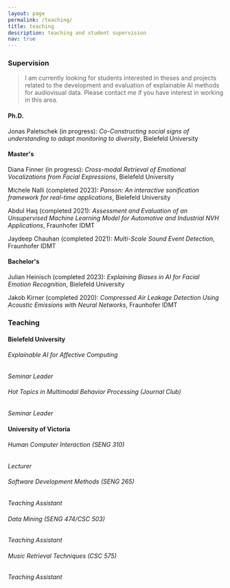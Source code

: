 ```yaml
---
layout: page
permalink: /teaching/
title: teaching
description: teaching and student supervision
nav: true
---
```


### **Supervision**

<blockquote cite="">
<p>
I am currently looking for students interested in theses and projects related to the development and evaluation of explainable AI methods for audiovisual data. Please contact me if you have interest in working in this area. 
</p>
</blockquote>

#### Ph.D.

Jonas Paletschek (in progress): _Co-Constructing social signs of understanding to adapt monitoring to diversity_, Bielefeld University

#### Master's

Diana Finner (in progress): _Cross-modal Retrieval of Emotional Vocalizations from Facial Expressions_, Bielefeld University

Michele Nalli (completed 2023): _Panson: An interactive sonification framework for real-time applications_, Bielefeld University

Abdul Haq (completed 2021): _Assessment and Evaluation of an Unsupervised Machine Learning Model for Automotive and Industrial NVH Applications_, Fraunhofer IDMT

Jaydeep Chauhan (completed 2021): _Multi-Scale Sound Event Detection_, Fraunhofer IDMT

#### Bachelor's

Julian Heinisch (completed 2023): _Explaining Biases in AI for Facial Emotion Recognition_, Bielefeld University

Jakob Kirner (completed 2020): _Compressed Air Leakage Detection Using Acoustic Emissions with Neural Networks_, Fraunhofer IDMT

### **Teaching**

#### Bielefeld University

###### Explainable AI for Affective Computing 
*Seminar Leader*

###### Hot Topics in Multimodal Behavior Processing (Journal Club) 
*Seminar Leader*

#### University of Victoria

###### Human Computer Interaction (SENG 310)

*Lecturer*

###### Software Development Methods (SENG 265)

*Teaching Assistant*

###### Data Mining (SENG 474/CSC 503)

*Teaching Assistant*

###### Music Retrieval Techniques (CSC 575)

*Teaching Assistant*